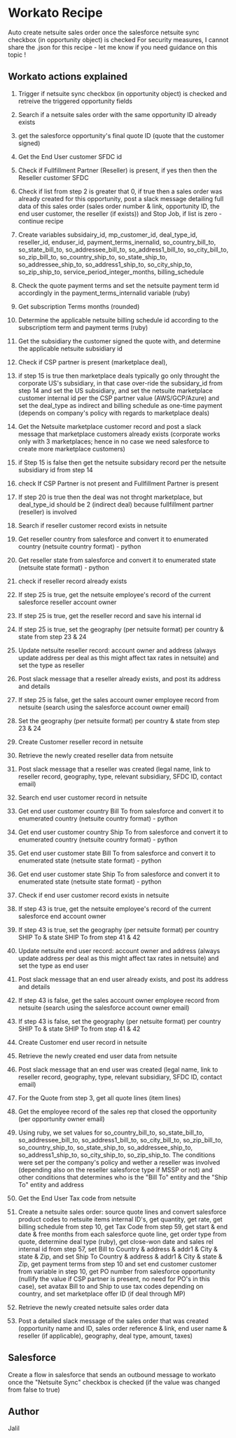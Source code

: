 # Workato Recipe

Auto create netsuite sales order once the salesforce netsuite sync checkbox (in opportunity object) is checked
For security measures, I cannot share the .json for this recipe - let me know if you need guidance on this topic !

## Workato actions explained

1. Trigger if netsuite sync checkbox (in opportunity object) is checked and retreive the triggered opportunity fields
2. Search if a netsuite sales order with the same opportunity ID already exists
3. get the salesforce opportunity's final quote ID (quote that the customer signed)
4. Get the End User customer SFDC id
5. Check if Fullfillment Partner (Reseller) is present, if yes then then the Reseller customer SFDC
6. Check if list from step 2 is greater that 0, if true then a sales order was already created for this opportunity, post a slack message detailing full data of this sales order (sales order number & link, opportunity ID, the end user customer, the reseller (if exists)) and Stop Job, if list is zero - continue recipe
10.  Create variables subsidairy_id, mp_customer_id, deal_type_id, reseller_id, enduser_id, payment_terms_inernalid, so_country_bill_to, so_state_bill_to, so_addressee_bill_to, so_address1_bill_to, so_city_bill_to, so_zip_bill_to, so_country_ship_to, so_state_ship_to, so_addressee_ship_to, so_address1_ship_to, so_city_ship_to, so_zip_ship_to, service_period_integer_months, billing_schedule

11. Check the quote payment terms and set the netsuite payment term id accordingly in the payment_terms_internalid variable (ruby)
12. Get subscription Terms months (rounded)
13. Determine the applicable netsuite billing schedule id according to the subscriptiom term and payment terms (ruby)
14. Get the subsidiary the customer signed the quote with, and determine the applicable netsuite subsidiary id
15. Check if CSP partner is present (marketplace deal), 
16. if step 15 is true then marketplace deals typically go only throught the corporate US's subsidiary, in that case over-ride the subsidary_id from step 14 and set the US subsidiary, and set the netsuite marketplace customer internal id per the CSP partner value (AWS/GCP/Azure) and set the deal_type as indirect and billing schedule as one-time payment (depends on company's policy with regards to marketplace deals)
17. Get the Netsuite marketplace customer record and post a slack message that marketplace customers already exists (corporate works only with 3 marketplaces; hence in no case we need salesforce to create more marketplace customers)
19. if Step 15 is false then get the netsuite subsidary record per the netsuite subsidiary id from step 14
20. check If CSP Partner is not present and Fullfillment Partner is present
21. If step 20 is true then the deal was not throght marketplace, but deal_type_id should be 2 (indirect deal) because fullfillment partner (reseller) is involved
22. Search if reseller customer record exists in netsuite
23. Get reseller country from salesforce and convert it to enumerated country (netsuite country format) - python
24. Get reseller state from salesforce and convert it to enumerated state (netsuite state format) - python
25. check if reseller record already exists
26. If step 25 is true, get the netsuite employee's record of the current salesforce reseller account owner
26. If step 25 is true, get the reseller record and save his internal id
28. If step 25 is true, set the geography (per netsuite format) per country & state from step 23 & 24
29. Update netsuite reseller record: account owner and address (always update address per deal as this might affect tax rates in netsuite) and set the type as reseller
30. Post slack message that a reseller already exists, and post its address and details
32. If step 25 is false, get the sales account owner employee record from netsuite (search using the salesforce account owner email)
33. Set the geography (per netsuite format) per country & state from step 23 & 24
34. Create Customer reseller record in netsuite
36. Retrieve the newly created reseller data from netsuite
37. Post slack message that a reseller was created (legal name, link to reseller record, geography, type, relevant subsidiary, SFDC ID, contact email)
38. Search end user customer record in netsuite
39. Get end user customer country Bill To from salesforce and convert it to enumerated country (netsuite country format) - python
40. Get end user customer country Ship To from salesforce and convert it to enumerated country (netsuite country format) - python
41. Get end user customer state Bill To  from salesforce and convert it to enumerated state (netsuite state format) - python
42. Get end user customer state Ship To  from salesforce and convert it to enumerated state (netsuite state format) - python
43. Check if end user customer record exists in netsuite
44. If step 43 is true, get the netsuite employee's record of the current salesforce end account owner
46. If step 43 is true, set the geography (per netsuite format) per country SHIP To & state SHIP To from step 41 & 42
47. Update netsuite end user record: account owner and address (always update address per deal as this might affect tax rates in netsuite) and set the type as end user
48. Post slack message that an end user already exists, and post its address and details
50. If step 43 is false, get the sales account owner employee record from netsuite (search using the salesforce account owner email)
51. If step 43 is false, set the geography (per netsuite format) per country SHIP To & state SHIP To from step 41 & 42
52. Create Customer end user record in netsuite
54. Retrieve the newly created end user data from netsuite
55. Post slack message that an end user was created (legal name, link to reseller record, geography, type, relevant subsidiary, SFDC ID, contact email)
56. For the Quote from step 3, get all quote lines (item lines)
57. Get the employee record of the sales rep that closed the opportunity (per opportunity owner email)
58. Using ruby, we set values for so_country_bill_to, so_state_bill_to, so_addressee_bill_to, so_address1_bill_to, so_city_bill_to, so_zip_bill_to, so_country_ship_to, so_state_ship_to, so_addressee_ship_to, so_address1_ship_to, so_city_ship_to, so_zip_ship_to. The conditions were set per the company's policy and wether a reseller was involved (depending also on the reseller salesforce type if MSSP or not) and other conditions that determines who is the "Bill To" entity and the "Ship To" entity and address
59. Get the End User Tax code from netsuite
60. Create a netsuite sales order: source quote lines and convert salesforce product codes to netsuite items internal ID's, get quantity, get rate, get billing schedule from step 10, get Tax Code from step 59, get start & end date & free months from each salesforce quote line, get order type from quote, determine deal type (ruby), get close-won date and sales rel internal id from step 57, set Bill to Country & address & addr1 & City & state & Zip, and set Ship To Country & address & addr1 & City & state & Zip, get payment terms from step 10 and set end customer customer from variable in step 10, get PO number from salesforce opportunity (nullify the value if CSP partner is present, no need for PO's in this case), set avatax Bill to and Ship to use tax codes depending on country, and set marketplace offer ID (if deal through MP)
61. Retrieve the newly created netsuite sales order data
62. Post a detailed slack message of the sales order that was created (opportunity name and ID, sales order reference & link, end user name & reseller (if applicable), geography, deal type, amount, taxes)

## Salesforce

Create a flow in salesforce that sends an outbound message to workato once the "Netsuite Sync" checkbox is checked (if the value was changed from false to true)

## Author

Jalil

